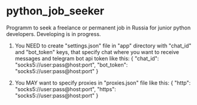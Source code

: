 # python_job_seeker
Programm to seek a freelance or permanent job in Russia for junior python developers. Developing is in progress.

1. You NEED to create "settings.json" file in "app" directory with "chat_id" and "bot_token" keys, that specify chat where you want to receive messages and telegram bot api token like this:
{
    "chat_id": "socks5://user:pass@host:port",
    "bot_token": "socks5://user:pass@host:port"
}

2. You MAY want to specify proxies in "proxies.json" file like this:
{
    "http": "socks5://user:pass@host:port",
    "https": "socks5://user:pass@host:port"
}
